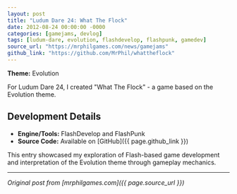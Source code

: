 ```yaml
---
layout: post
title: "Ludum Dare 24: What The Flock"
date: 2012-08-24 00:00:00 -0000
categories: [gamejams, devlog]
tags: [ludum-dare, evolution, flashdevelop, flashpunk, gamedev]
source_url: "https://mrphilgames.com/news/gamejams"
github_link: "https://github.com/MrPhil/whattheflock"
---
```


**Theme:** Evolution

For Ludum Dare 24, I created "What The Flock" - a game based on the Evolution theme. 

## Development Details

- **Engine/Tools:** FlashDevelop and FlashPunk
- **Source Code:** Available on [GitHub]({{ page.github_link }})

This entry showcased my exploration of Flash-based game development and interpretation of the Evolution theme through gameplay mechanics.

---
*Original post from [mrphilgames.com]({{ page.source_url }})*